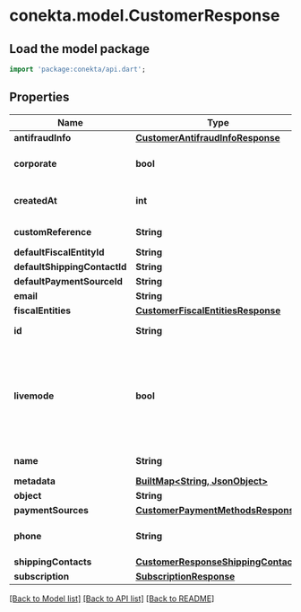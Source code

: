 # conekta.model.CustomerResponse

## Load the model package
```dart
import 'package:conekta/api.dart';
```

## Properties
Name | Type | Description | Notes
------------ | ------------- | ------------- | -------------
**antifraudInfo** | [**CustomerAntifraudInfoResponse**](CustomerAntifraudInfoResponse.md) |  | [optional] 
**corporate** | **bool** | true if the customer is a company | [optional] 
**createdAt** | **int** | Creation date of the object | 
**customReference** | **String** | Custom reference | [optional] 
**defaultFiscalEntityId** | **String** |  | [optional] 
**defaultShippingContactId** | **String** |  | [optional] 
**defaultPaymentSourceId** | **String** |  | [optional] 
**email** | **String** |  | [optional] 
**fiscalEntities** | [**CustomerFiscalEntitiesResponse**](CustomerFiscalEntitiesResponse.md) |  | [optional] 
**id** | **String** | Customer's ID | 
**livemode** | **bool** | true if the object exists in live mode or the value false if the object exists in test mode | 
**name** | **String** | Customer's name | 
**metadata** | [**BuiltMap&lt;String, JsonObject&gt;**](JsonObject.md) |  | [optional] 
**object** | **String** |  | 
**paymentSources** | [**CustomerPaymentMethodsResponse**](CustomerPaymentMethodsResponse.md) |  | [optional] 
**phone** | **String** | Customer's phone number | [optional] 
**shippingContacts** | [**CustomerResponseShippingContacts**](CustomerResponseShippingContacts.md) |  | [optional] 
**subscription** | [**SubscriptionResponse**](SubscriptionResponse.md) |  | [optional] 

[[Back to Model list]](../README.md#documentation-for-models) [[Back to API list]](../README.md#documentation-for-api-endpoints) [[Back to README]](../README.md)


